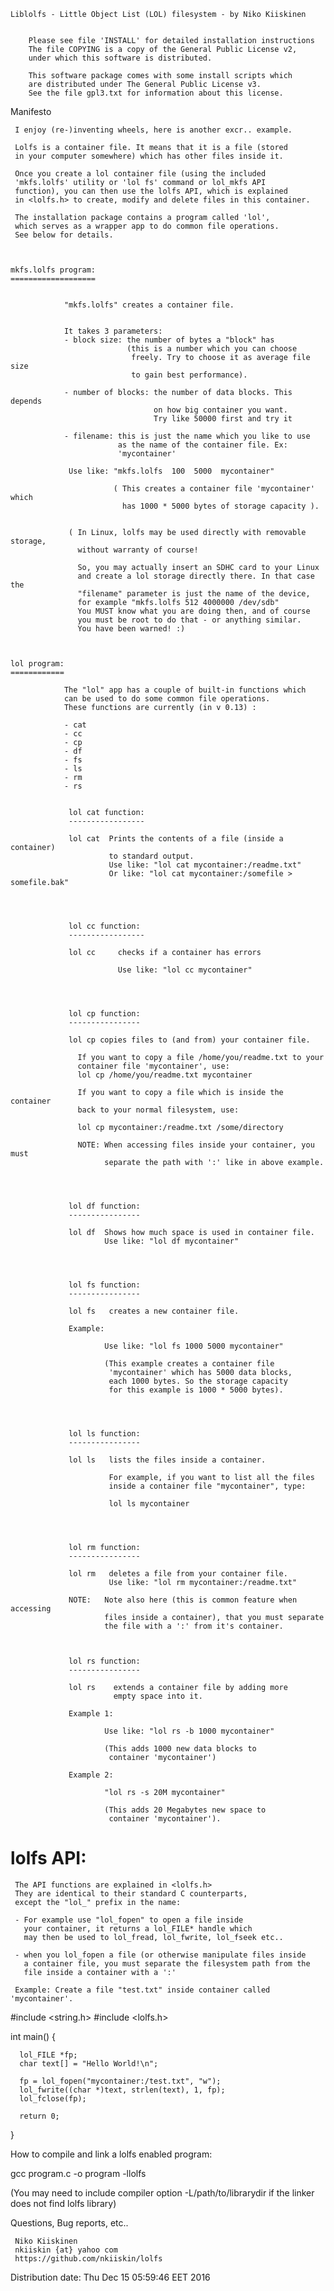 


	Liblolfs - Little Object List (LOL) filesystem - by Niko Kiiskinen
                                      

        Please see file 'INSTALL' for detailed installation instructions
        The file COPYING is a copy of the General Public License v2,
        under which this software is distributed.

        This software package comes with some install scripts which
        are distributed under The General Public License v3.
        See the file gpl3.txt for information about this license.




Manifesto


     I enjoy (re-)inventing wheels, here is another excr.. example.

     Lolfs is a container file. It means that it is a file (stored
     in your computer somewhere) which has other files inside it.

     Once you create a lol container file (using the included
     'mkfs.lolfs' utility or 'lol fs' command or lol_mkfs API
     function), you can then use the lolfs API, which is explained
     in <lolfs.h> to create, modify and delete files in this container.

     The installation package contains a program called 'lol',
     which serves as a wrapper app to do common file operations.
     See below for details.



    mkfs.lolfs program:
    ===================


                "mkfs.lolfs" creates a container file.


                It takes 3 parameters:
                - block size: the number of bytes a "block" has
                              (this is a number which you can choose
                               freely. Try to choose it as average file size
                               to gain best performance).

                - number of blocks: the number of data blocks. This depends
                                    on how big container you want.
                                    Try like 50000 first and try it

                - filename: this is just the name which you like to use
                            as the name of the container file. Ex:
                            'mycontainer'

                 Use like: "mkfs.lolfs  100  5000  mycontainer"

                           ( This creates a container file 'mycontainer' which
                             has 1000 * 5000 bytes of storage capacity ).


                 ( In Linux, lolfs may be used directly with removable storage,
                   without warranty of course!

                   So, you may actually insert an SDHC card to your Linux
                   and create a lol storage directly there. In that case the
                   "filename" parameter is just the name of the device,
                   for example "mkfs.lolfs 512 4000000 /dev/sdb"
                   You MUST know what you are doing then, and of course
                   you must be root to do that - or anything similar.
                   You have been warned! :)



    lol program:
    ============

                The "lol" app has a couple of built-in functions which
                can be used to do some common file operations.
                These functions are currently (in v 0.13) :

                - cat
                - cc
                - cp
                - df
                - fs
                - ls
                - rm
                - rs


                 lol cat function:
                 -----------------

                 lol cat  Prints the contents of a file (inside a container)
                          to standard output.
                          Use like: "lol cat mycontainer:/readme.txt"
                          Or like: "lol cat mycontainer:/somefile > somefile.bak"




                 lol cc function:
                 -----------------

                 lol cc     checks if a container has errors

                            Use like: "lol cc mycontainer"




                 lol cp function:
                 ----------------

                 lol cp copies files to (and from) your container file.

                   If you want to copy a file /home/you/readme.txt to your
                   container file 'mycontainer', use:
                   lol cp /home/you/readme.txt mycontainer

                   If you want to copy a file which is inside the container
                   back to your normal filesystem, use:

                   lol cp mycontainer:/readme.txt /some/directory

                   NOTE: When accessing files inside your container, you must
                         separate the path with ':' like in above example.




                 lol df function:
                 ----------------

                 lol df  Shows how much space is used in container file.
                         Use like: "lol df mycontainer"




                 lol fs function:
                 ----------------

                 lol fs   creates a new container file.

                 Example:

                         Use like: "lol fs 1000 5000 mycontainer"

                         (This example creates a container file
                          'mycontainer' which has 5000 data blocks,
                          each 1000 bytes. So the storage capacity
                          for this example is 1000 * 5000 bytes).




                 lol ls function:
                 ----------------

                 lol ls   lists the files inside a container.

                          For example, if you want to list all the files
                          inside a container file "mycontainer", type:

                          lol ls mycontainer




                 lol rm function:
                 ----------------

                 lol rm   deletes a file from your container file.
                          Use like: "lol rm mycontainer:/readme.txt"

                 NOTE:   Note also here (this is common feature when accessing
                         files inside a container), that you must separate
                         the file with a ':' from it's container.



                 lol rs function:
                 ----------------

                 lol rs    extends a container file by adding more
                           empty space into it.

                 Example 1:

                         Use like: "lol rs -b 1000 mycontainer"

                         (This adds 1000 new data blocks to
                          container 'mycontainer')

                 Example 2:

                         "lol rs -s 20M mycontainer"

                         (This adds 20 Megabytes new space to
                          container 'mycontainer').



lolfs API:
==========

     The API functions are explained in <lolfs.h>
     They are identical to their standard C counterparts,
     except the "lol_" prefix in the name:

     - For example use "lol_fopen" to open a file inside
       your container, it returns a lol_FILE* handle which
       may then be used to lol_fread, lol_fwrite, lol_fseek etc..

     - when you lol_fopen a file (or otherwise manipulate files inside
       a container file, you must separate the filesystem path from the
       file inside a container with a ':'

     Example: Create a file "test.txt" inside container called 'mycontainer'.


  #include  <string.h>
  #include  <lolfs.h>

  int main() {

      lol_FILE *fp;
      char text[] = "Hello World!\n";

      fp = lol_fopen("mycontainer:/test.txt", "w");
      lol_fwrite((char *)text, strlen(text), 1, fp);
      lol_fclose(fp);

      return 0;
  }
      


  How to compile and link a lolfs enabled program:

  gcc program.c -o program -llolfs

  (You may need to include compiler option -L/path/to/librarydir
   if the linker does not find lolfs library)

  
Questions, Bug reports, etc..

     Niko Kiiskinen
     nkiiskin {at} yahoo com
     https://github.com/nkiiskin/lolfs


Distribution date: Thu Dec 15 05:59:46 EET 2016
